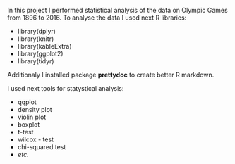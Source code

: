 In this project I performed statistical analysis of the data on Olympic Games from 1896 to 2016. 
To analyse the data I used next R libraries:
* library(dplyr)
* library(knitr)
* library(kableExtra)
* library(ggplot2)
* library(tidyr)

Additionaly I installed package **prettydoc** to create better R markdown. 

I used next tools for statystical analysis:
* qqplot
* density plot
* violin plot
* boxplot
* t-test
* wilcox - test
* chi-squared test
* *etc.*
